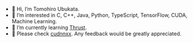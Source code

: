 - 👋 Hi, I’m Tomohiro Ubukata.
- 👀 I’m interested in C, C++, Java, Python, TypeScript, TensorFlow, CUDA, Machine Learning.
- 🌱 I’m currently learning [Thrust](https://thrust.github.io/).
- 🌟 Please check [cudnnxx](https://github.com/t-ubukata/cudnnxx). Any feedback would be greatly appreciated.
<!---
t-ubukata/t-ubukata is a ✨ special ✨ repository because its `README.md` (this file) appears on your GitHub profile.
You can click the Preview link to take a look at your changes.
--->

